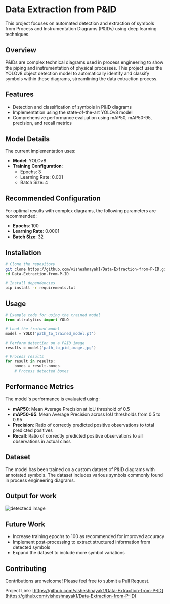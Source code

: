 # Data Extraction from P&ID

This project focuses on automated detection and extraction of symbols from Process and Instrumentation Diagrams (P&IDs) using deep learning techniques.

## Overview

P&IDs are complex technical diagrams used in process engineering to show the piping and instrumentation of physical processes. This project uses the YOLOv8 object detection model to automatically identify and classify symbols within these diagrams, streamlining the data extraction process.

## Features

- Detection and classification of symbols in P&ID diagrams
- Implementation using the state-of-the-art YOLOv8 model
- Comprehensive performance evaluation using mAP50, mAP50-95, precision, and recall metrics

## Model Details

The current implementation uses:
- **Model**: YOLOv8
- **Training Configuration**:
  - Epochs: 3
  - Learning Rate: 0.001
  - Batch Size: 4

## Recommended Configuration

For optimal results with complex diagrams, the following parameters are recommended:
- **Epochs**: 100
- **Learning Rate**: 0.0001
- **Batch Size**: 32

## Installation

```bash
# Clone the repository
git clone https://github.com/visheshnayak1/Data-Extraction-from-P-ID.git
cd Data-Extraction-from-P-ID

# Install dependencies
pip install -r requirements.txt
```

## Usage

```python
# Example code for using the trained model
from ultralytics import YOLO

# Load the trained model
model = YOLO('path_to_trained_model.pt')

# Perform detection on a P&ID image
results = model('path_to_pid_image.jpg')

# Process results
for result in results:
    boxes = result.boxes
    # Process detected boxes
```

## Performance Metrics

The model's performance is evaluated using:
- **mAP50**: Mean Average Precision at IoU threshold of 0.5
- **mAP50-95**: Mean Average Precision across IoU thresholds from 0.5 to 0.95
- **Precision**: Ratio of correctly predicted positive observations to total predicted positives
- **Recall**: Ratio of correctly predicted positive observations to all observations in actual class

## Dataset

The model has been trained on a custom dataset of P&ID diagrams with annotated symbols. The dataset includes various symbols commonly found in process engineering diagrams.


## Output for work
![detectecd image](https://github.com/user-attachments/assets/ccfc79bc-77e5-4596-9182-1223977e1a46)


## Future Work

- Increase training epochs to 100 as recommended for improved accuracy
- Implement post-processing to extract structured information from detected symbols
- Expand the dataset to include more symbol variations

## Contributing

Contributions are welcome! Please feel free to submit a Pull Request.


Project Link: [https://github.com/visheshnayak1/Data-Extraction-from-P-ID](https://github.com/visheshnayak1/Data-Extraction-from-P-ID)
